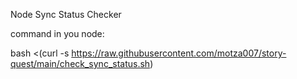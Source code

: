 
Node Sync Status Checker


command in you node:

bash <(curl -s https://raw.githubusercontent.com/motza007/story-quest/main/check_sync_status.sh)

